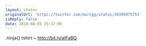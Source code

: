 ```yaml
---
layout: status
originalUrl: 'https://twitter.com/marcgg/status/20395075751'
isReply: false
date: 2010-08-05 15:17:06
---
```


.ninja{} tshirt ~ http://bit.ly/aiFaBQ
